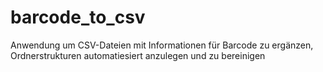 # barcode_to_csv
Anwendung um CSV-Dateien mit Informationen für Barcode zu ergänzen, Ordnerstrukturen automatiesiert anzulegen und zu bereinigen
